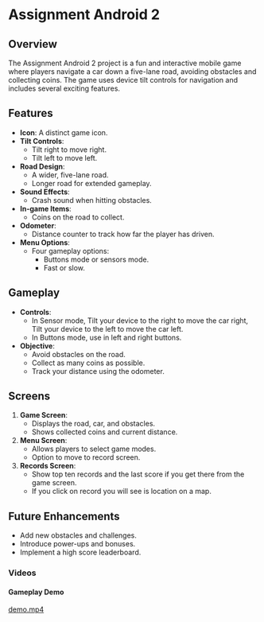 # Assignment Android 2

## Overview
The Assignment Android 2 project is a fun and interactive mobile game where players navigate a car down a five-lane road, avoiding obstacles and collecting coins. The game uses device tilt controls for navigation and includes several exciting features.

## Features
- **Icon**: A distinct game icon.
- **Tilt Controls**:
    - Tilt right to move right.
    - Tilt left to move left.
- **Road Design**:
    - A wider, five-lane road.
    - Longer road for extended gameplay.
- **Sound Effects**:
    - Crash sound when hitting obstacles.
- **In-game Items**:
    - Coins on the road to collect.
- **Odometer**:
    - Distance counter to track how far the player has driven.
- **Menu Options**:
    - Four gameplay options:
        -  Buttons mode or sensors mode.
        -  Fast or slow.

## Gameplay
- **Controls**:
    - In Sensor mode, Tilt your device to the right to move the car right, Tilt your device to the left to move the car left.
    - In Buttons mode, use in left and right buttons.
- **Objective**:
    - Avoid obstacles on the road.
    - Collect as many coins as possible.
    - Track your distance using the odometer.

## Screens
1. **Game Screen**:
    - Displays the road, car, and obstacles.
    - Shows collected coins and current distance.
2. **Menu Screen**:
    - Allows players to select game modes.
    - Option to move to record screen.
3. **Records Screen**:
    - Show top ten records and the last score if you get there from the game screen.
    - If you click on record you will see is location on a map.

## Future Enhancements
- Add new obstacles and challenges.
- Introduce power-ups and bonuses.
- Implement a high score leaderboard.

### Videos

#### Gameplay Demo
[demo.mp4](demo.mp4)

